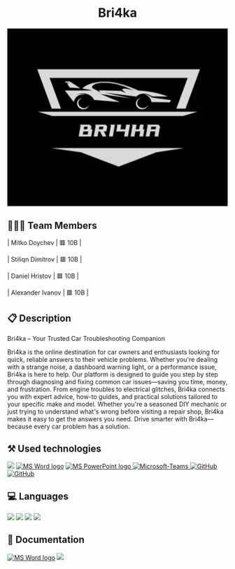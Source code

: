 <h1 align="center">Bri4ka</h1>
<p align = "center">
<img src="./static/images/logo.png"/>
</p>
 
 
## 👨🏻‍💻 Team Members
 
| Mitko Doychev | 🟥 10B |
 
| Stiliqn Dimitrov | 🟥 10B |
 
| Daniel Hristov | 🟥 10B |
 
| Alexander Ivanov | 🟥 10B |
 
## 📋 Description
Bri4ka – Your Trusted Car Troubleshooting Companion

Bri4ka is the online destination for car owners and enthusiasts looking for quick, reliable answers to their vehicle problems. Whether you're dealing with a strange noise, a dashboard warning light, or a performance issue, Bri4ka is here to help. Our platform is designed to guide you step by step through diagnosing and fixing common car issues—saving you time, money, and frustration.
From engine troubles to electrical glitches, Bri4ka connects you with expert advice, how-to guides, and practical solutions tailored to your specific make and model. Whether you're a seasoned DIY mechanic or just trying to understand what's wrong before visiting a repair shop, Bri4ka makes it easy to get the answers you need.
Drive smarter with Bri4ka—because every car problem has a solution.
 
 
  ## ⚒️ Used technologies
<p align="left">
<a href="https://code.visualstudio.com/"><img src="https://upload.wikimedia.org/wikipedia/commons/thumb/9/9a/Visual_Studio_Code_1.35_icon.svg/1024px-Visual_Studio_Code_1.35_icon.svg.png" heigh=48px width=43px/></a>
<a href="https://www.microsoft.com/en-ww/microsoft-365/word"><img src="https://img.icons8.com/fluency/48/000000/microsoft-word-2019.png" alt="MS Word logo" width=48px /></a>
<a href="https://www.microsoft.com/en-us/microsoft-365/powerpoint"><img src="https://img.icons8.com/fluency/48/000000/microsoft-powerpoint-2019.png" alt="MS PowerPoint logo" width=48px />
<a href="https://www.microsoft.com/en/microsoft-teams/group-chat-software"><img width="48" height="48" src="https://upload.wikimedia.org/wikipedia/commons/thumb/c/c9/Microsoft_Office_Teams_%282018%E2%80%93present%29.svg/1200px-Microsoft_Office_Teams_%282018%E2%80%93present%29.svg.png" alt="Microsoft-Teams"/>
<a href="https://github.com/"><img src="https://cdn-icons-png.flaticon.com/512/25/25231.png" alt="GitHub" heigh=48px width=48px/></a>
<a href="https://git-scm.com/"><img src="https://upload.wikimedia.org/wikipedia/commons/thumb/3/3f/Git_icon.svg/2048px-Git_icon.svg.png" alt="GitHub" heigh=48px width=48px/></a>
</p>
 
## 💻 Languages
<p>
<a><img src="https://upload.wikimedia.org/wikipedia/commons/thumb/6/61/HTML5_logo_and_wordmark.svg/1200px-HTML5_logo_and_wordmark.svg.png" heigh=48px width=53px/></a>
<a><img src="https://upload.wikimedia.org/wikipedia/commons/6/62/CSS3_logo.svg" heigh=48px width=42px/></a>
<a><img src="https://skillforge.com/wp-content/uploads/2020/10/javascript.png" heigh=48px width=39px/></a>
<a><img src="https://upload.wikimedia.org/wikipedia/commons/c/c3/Python-logo-notext.svg" heigh=48px width=41px/></a>
</p>

## 📄 Documentation
<p>
<a href="/documents/Bri4ka.pptx"><img src="https://img.icons8.com/fluency/48/000000/microsoft-powerpoint-2019.png" alt="MS Word logo" width=48px /></a>
<a><img src="https://upload.wikimedia.org/wikipedia/commons/6/62/CSS3_logo.svg" heigh=48px width=42px/></a>
</p>
